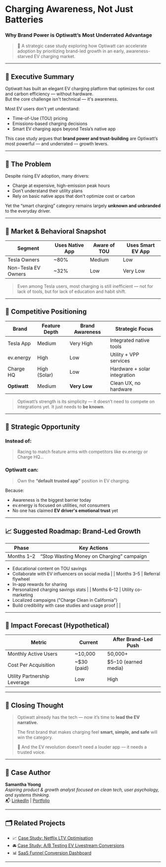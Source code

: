 #  Charging Awareness, Not Just Batteries  
### Why Brand Power is Optiwatt’s Most Underrated Advantage

>  📌 A strategic case study exploring how Optiwatt can accelerate adoption by prioritizing brand-led growth in an early, awareness-starved EV charging market.

---

## 📌 Executive Summary

Optiwatt has built an elegant EV charging platform that optimizes for cost and carbon efficiency — without hardware.  
But the core challenge isn't technical — it's awareness.

Most EV users don't yet understand:
- Time-of-Use (TOU) pricing
- Emissions-based charging decisions
- Smart EV charging apps beyond Tesla’s native app

This case study argues that **brand power and trust-building** are Optiwatt’s most powerful — and underrated — growth levers.

---

## 📌 The Problem

Despite rising EV adoption, many drivers:
- Charge at expensive, high-emission peak hours
- Don’t understand their utility plans
- Rely on basic native apps that don't optimize cost or carbon

Yet the “smart charging” category remains largely **unknown and unbranded** to the everyday driver.

---

## 📌 Market & Behavioral Snapshot

| Segment               | Uses Native App | Aware of TOU | Uses Smart EV App |
|-----------------------|------------------|--------------|--------------------|
| Tesla Owners          | ~80%             | Medium       | Low                |
| Non-Tesla EV Owners   | ~32%             | Low          | Very Low           |

> Even among Tesla users, most charging is still inefficient — not for lack of tools, but for lack of education and habit shift.

---

## 📌 Competitive Positioning

| Brand        | Feature Depth | Brand Awareness | Strategic Focus          |
|--------------|----------------|------------------|---------------------------|
| Tesla App    | Medium          | Very High         | Integrated native tools    |
| ev.energy    | High            | Low               | Utility + VPP services     |
| Charge HQ    | High (Solar)    | Low               | Hardware + solar integration |
| **Optiwatt** | Medium          | **Very Low**      | Clean UX, no hardware      |

> Optiwatt’s strength is its simplicity — it doesn’t need to compete on integrations yet. It just needs to **be known**.

---

## 📌 Strategic Opportunity

### Instead of:
> Racing to match feature arms with competitors like ev.energy or Charge HQ...

### Optiwatt can:
> Own the **“default trusted app”** position in EV charging.

Because:
- Awareness is the biggest barrier today
- ev.energy is focused on utilities, not consumers
- No one has claimed **EV driver's emotional trust** yet

---

## 📈 Suggested Roadmap: Brand-Led Growth

| Phase       | Key Actions |
|-------------|-------------|
| Months 1–2  | “Stop Wasting Money on Charging” campaign  
- Educational content on TOU savings  
- Collaborate with EV influencers on social media |
| Months 3–5  | Referral flywheel  
- In-app rewards for sharing  
- Personalized charging savings stats |
| Months 6–12 | Utility co-marketing  
- Localized campaigns ("Charge Clean in California")  
- Build credibility with case studies and usage proof |
                                                                                                                |
---

## 📌 Impact Forecast (Hypothetical)

| Metric                  | Current     | After Brand-Led Push |
|------------------------|-------------|-----------------------|
| Monthly Active Users   | ~10,000     | 50,000+               |
| Cost Per Acquisition   | ~$30 (paid) | $5–10 (earned media)  |
| Utility Partnership Leverage | Low  | High                  |

---

## 📌 Closing Thought

> Optiwatt already has the tech — now it’s time to **lead the EV narrative.**  
>  
> The first brand that makes charging feel **smart, simple, and safe** will win the category.  
>  
> 📣 And the EV revolution doesn’t need a louder app — it needs a trusted voice.

---

## 📌 Case Author

**Samantha Yoong**  
*Aspiring product & growth analyst focused on clean tech, user psychology, and systems thinking.*  
📬 [LinkedIn](www.linkedin.com/in/samantha-yoong-8551b4226) | [Portfolio](https://samanthayoong.github.io/)

---

## 🗂 Related Projects

- 📈 [Case Study: Netflix LTV Optimisation](#)
- 🚘 [Case Study: A/B Testing EV Livestream Conversions](#)
- 📊 [SaaS Funnel Conversion Dashboard](#)

---

